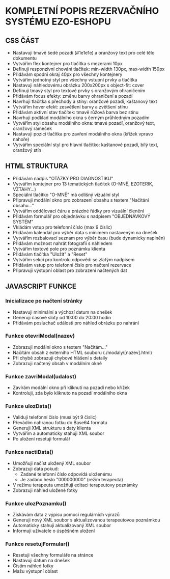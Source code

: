 # KOMPLETNÍ POPIS REZERVAČNÍHO SYSTÉMU EZO-ESHOPU

## CSS ČÁST
- Nastavuji tmavě šedé pozadí (#1e1e1e) a oranžový text pro celé tělo dokumentu
- Vytvářím flex kontejner pro tlačítka s mezerami 10px
- Definuji responzivní chování tlačítek: min-width 130px, max-width 150px
- Přidávám spodní okraj 40px pro všechny kontejnery
- Vytvářím jednotný styl pro všechny vstupní prvky a tlačítka
- Nastavuji náhledovému obrázku 200x200px s object-fit: cover
- Definuji tmavý styl pro textové prvky s oranžovým ohraničením
- Přidávám focus efekty: změnu barvy ohraničení a pozadí
- Navrhuji tlačítka s přechody a stíny: oranžové pozadí, kaštanový text
- Vytvářím hover efekt: zesvětlení barvy a zvětšení stínu
- Přidávám aktivní stav tlačítek: tmavě růžová barva bez stínu
- Navrhuji podklad modálního okna s černým průhledným pozadím
- Vytvářím styl obsahu modálního okna: tmavé pozadí, oranžový text, oranžový rámeček
- Nastavuji pozici tlačítka pro zavření modálního okna (křížek vpravo nahoře)
- Vytvářím speciální styl pro hlavní tlačítko: kaštanové pozadí, bílý text, oranžový stín

## HTML STRUKTURA
- Přidávám nadpis "OTÁZKY PRO DIAGNOSTIKU"
- Vytvářím kontejner pro 13 tematických tlačítek (O-MNĚ, EZOTERIK, VZTAHY...)
- Speciální tlačítko "O-MNĚ" má odlišný vizuální styl
- Připravuji modální okno pro zobrazení obsahu s textem "Načítání obsahu..."
- Vytvářím oddělovací čáru a prázdné řádky pro vizuální členění
- Přidávám formulář pro objednávku s nadpisem "OBJEDNÁVKOVÝ SYSTÉM"
- Vkládám vstup pro telefonní číslo (max 9 číslic)
- Přidávám kalendář pro výběr data s minimem nastaveným na dnešek
- Vytvářím rozbalovací seznam pro výběr času (bude dynamicky naplněn)
- Přidávám možnost nahrát fotografii s náhledem
- Vytvářím textové pole pro poznámku klienta
- Přidávám tlačítka "Uložit" a "Reset"
- Vytvářím sekci pro kontrolu odpovědi se zlatým nadpisem
- Přidávám vstup pro telefonní číslo pro načtení rezervace
- Připravuji výstupní oblast pro zobrazení načtených dat

## JAVASCRIPT FUNKCE
### Inicializace po načtení stránky
- Nastavuji minimální a výchozí datum na dnešek
- Generuji časové sloty od 10:00 do 20:00 hodin
- Přidávám posluchač události pro náhled obrázku po nahrání

### Funkce otevriModal(nazev)
- Zobrazuji modální okno s textem "Načítám..."
- Načítám obsah z externího HTML souboru (./modaly/[nazev].html)
- Při chybě zobrazuji chybové hlášení s detaily
- Zobrazuji načtený obsah v modálním okně

### Funkce zavriModal(udalost)
- Zavírám modální okno při kliknutí na pozadí nebo křížek
- Kontroluji, zda bylo kliknuto na pozadí modálního okna

### Funkce ulozData()
- Validuji telefonní číslo (musí být 9 číslic)
- Převádím nahranou fotku do Base64 formátu
- Generuji XML strukturu s daty klienta
- Vytvářím a automaticky stahuji XML soubor
- Po uložení resetuji formulář

### Funkce nactiData()
- Umožňuji načíst uložený XML soubor
- Zobrazuji data pokud:
  - Zadané telefonní číslo odpovídá uloženému
  - Je zadáno heslo "000000000" (režim terapeuta)
- V režimu terapeuta umožňuji editaci terapeutovy poznámky
- Zobrazuji náhled uložené fotky

### Funkce ulozPoznamku()
- Získávám data z výpisu pomocí regulárních výrazů
- Generuji nový XML soubor s aktualizovanou terapeutovou poznámkou
- Automaticky stahuji aktualizovaný XML soubor
- Informuji uživatele o úspěšném uložení

### Funkce resetujFormular()
- Resetuji všechny formuláře na stránce
- Nastavuji datum na dnešek
- Čistím náhled fotky
- Mažu výstupní oblast
